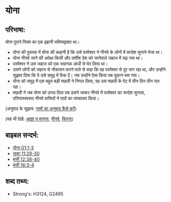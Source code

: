 # योना #

## परिभाषा: ##

योना पुराने नियम का एक इब्रानी भविष्यद्वक्ता था।

* योना की पुस्तक में योना की कहानी है कि उसे परमेश्वर ने नीनवे के लोगों में सन्देश सुनाने भेजा था।
* योना नीनवे जाने की अपेक्षा किसी और तर्शीश देश को जानेवाले जहाज में चढ़ गया था।
* परमेश्वर ने उस जहाज को एक भयानक आंधी से घेर लिया था।
* उसने लोगों को जहाज से नौकायन करने वाले से कहा कि वह परमेश्वर से दूर भाग रहा था, और उन्होंने सुझाव दिया कि वे उसे समुद्र में फेंक दें। जब उन्होंने ऐसा किया तब तूफान थम गया।
* योना को समुद्र में एक बहुत बड़ी मछली ने निगल लिया, वह उस मछली के पेट में तीन दिन तीन रात रहा।
* मछली ने जब योना को उगल दिया तब उसने जाकर नीनवे में परमेश्वर का सन्देश सुनाया, परिणामस्वरूप नीनवे वासियों ने पापों का पश्चाताप किया।

(अनुवाद के सुझाव: [नामों का अनुवाद कैसे करें](rc://en/ta/man/translate/translate-names))

(यह भी देखें: [आज्ञा न मानना](../other/disobey.md), [नीनवे](../names/nineveh.md), [फिरना](../other/turn.md))

## बाइबल सन्दर्भ: ##

* [योना 01:1-3](rc://en/tn/help/jon/01/01)
* [लूका 11:29-30](rc://en/tn/help/luk/11/29)
* [मत्ती 12:38-40](rc://en/tn/help/mat/12/38)
* [मत्ती 16:3-4](rc://en/tn/help/mat/16/03)

## शब्द तथ्य: ##

* Strong's: H3124, G2495
